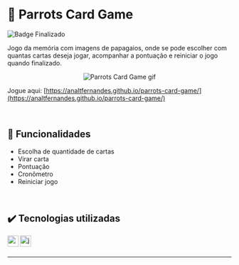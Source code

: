 # :parrot: Parrots Card Game

![Badge Finalizado](https://img.shields.io/static/v1?label=STATUS&message=FINALIZADO&color=success&style=for-the-badge)

Jogo da memória com imagens de papagaios, onde se pode escolher com quantas cartas deseja jogar, acompanhar a pontuação e reiniciar o jogo quando finalizado.

<div align=center>
  
  ![Parrots Card Game gif](https://user-images.githubusercontent.com/97851922/185693281-1a4fd9f0-9c7c-45fd-a113-752d556452b4.gif)
  
</div>

Jogue aqui: [https://analtfernandes.github.io/parrots-card-game/](https://analtfernandes.github.io/parrots-card-game/)

<br />

## :hammer: Funcionalidades
- Escolha de quantidade de cartas
- Virar carta
- Pontuação
- Cronômetro
- Reiniciar jogo

<br />

## :heavy_check_mark: Tecnologias utilizadas
<img align="left" alt="css" height="25px" src="https://img.shields.io/badge/-CSS-blue?logo=css3&logoColor=white" />
<img align="left" alt="javascript" height="25px" src="https://img.shields.io/badge/-JavaScript-yellow?logo=javascript&logoColor=white" />

<br />
<br />

---
